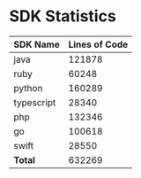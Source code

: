 # SDK Statistics

| SDK Name | Lines of Code |
| -------- | ------------- |
| java | 121878 |
| ruby | 60248 |
| python | 160289 |
| typescript | 28340 |
| php | 132346 |
| go | 100618 |
| swift | 28550 |
| **Total** | 632269 |
